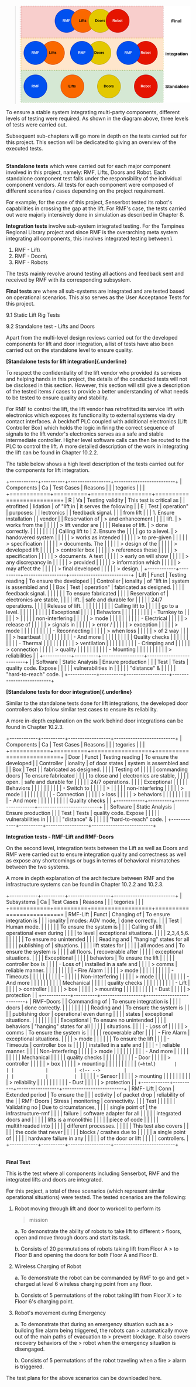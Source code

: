>![](../images/image1.png)

To ensure a stable system integrating multi-party components, different
levels of testing were required. As shown in the diagram above, three
levels of tests were carried out.

Subsequent sub-chapters will go more in depth on the tests carried out
for this project. This section will be dedicated to giving an overview
of the executed tests.

**\
Standalone tests** which were carried out for each major component
involved in this project, namely: RMF, Lifts, Doors and Robot. Each
standalone component test falls under the responsibility of the
individual component vendors. All tests for each component were composed
of different scenarios / cases depending on the project requirement.

For example, for the case of this project, Senserbot tested its robot's
capabilities in crossing the gap at the lift. For RMF's case, the tests
carried out were majorly intensively done in simulation as described in
Chapter 8.

**Integration tests** involve sub-system integrated testing. For the
Tampines Regional Library project and since RMF is the overarching meta
system integrating all components, this involves integrated testing
between:\
1. RMF - Lift\
2. RMF - Doors\
3. RMF - Robots

The tests mainly revolve around testing all actions and feedback sent
and received by RMF with its corresponding subsystem.

**Final tests** are where all sub-systems are integrated and are tested
based on operational scenarios. This also serves as the User Acceptance
Tests for this project.

9.1 Static Lift Rig Tests

9.2 Standalone test - Lifts and Doors

Apart from the multi-level design reviews carried out for the developed
components for lift and door integration, a list of tests have also been
carried out on the standalone level to ensure quality.

**[Standalone tests for lift integration]{.underline}**

To respect the confidentiality of the lift vendor who provided its
services and helping hands in this project, the details of the conducted
tests will not be disclosed in this section. However, this section will
still give a description of the tested items / cases to provide a better
understanding of what needs to be tested to ensure quality and
stability.

For RMF to control the lift, the lift vendor has retrofitted its service
lift with electronics which exposes its functionality to external
systems via dry contact interfaces. A beckhoff PLC coupled with
additional electronics (Lift Controller Box) which holds the logic in
firing the correct sequence of signals to the lift vendor's electronics
serves as a safe and stable intermediate controller. Higher level
software calls can then be routed to the PLC to control the lift. A more
detailed description of the work in integrating the lift can be found in
Chapter 10.2.2.

The table below shows a high level description of the tests carried out
for the components for lift integration.

+------------+----------+------------------+--------------------------+
| Components | Ca       | Test Cases       | Reasons                  |
|            | tegories |                  |                          |
+============+==========+==================+==========================+
| R          | Va       | Testing validity | This test is critical as |
| etrofitted | lidation | of "lift in      | it serves the following  |
| E          | Test     | operation"       | purposes:                |
| lectronics |          | feedback signal. |                          |
| from lift  |          |                  | 1.  Ensure installation  |
| vendor     |          | Reservation of   |     > and enhancement    |
|            |          | lift.            |     > works from the     |
|            |          |                  |     > lift vendor are    |
|            |          | Release of lift. |     > done correctly.    |
|            |          |                  |                          |
|            |          | Calling lift to  | 2.  Ensure the           |
|            |          | go to a level.   |     > handovered system  |
|            |          |                  |     > works as intended  |
|            |          |                  |     > to pre-given       |
|            |          |                  |     > specification      |
|            |          |                  |     > documents. The     |
|            |          |                  |     > design of the      |
|            |          |                  |     > developed lift     |
|            |          |                  |     > controller box     |
|            |          |                  |     > references these   |
|            |          |                  |     > specification      |
|            |          |                  |     > documents. A test  |
|            |          |                  |     > early on will show |
|            |          |                  |     > any discrepancy in |
|            |          |                  |     > provided           |
|            |          |                  |     > information which  |
|            |          |                  |     > may affect the     |
|            |          |                  |     > final developed    |
|            |          |                  |     > design.            |
+------------+----------+------------------+--------------------------+
| Lift       | Funct    | Testing reading  | To ensure the developed  |
| Controller | ionality | of "lift in      | system is assembled and  |
| Box        | Test     | operation"       | fabricated as designed.  |
|            |          | feedback signal. |                          |
|            |          |                  | To ensure fabricated     |
|            |          | Reservation of   | electronics are stable,  |
|            |          | lift.            | safe and durable for     |
|            |          |                  | 24/7 operations.         |
|            |          | Release of lift. |                          |
|            |          |                  |                          |
|            |          | Calling lift to  |                          |
|            |          | go to a level.   |                          |
|            |          |                  |                          |
|            |          | Exceptional      |                          |
|            |          | Behaviors        |                          |
|            |          |                  |                          |
|            |          | -   Turnkey to   |                          |
|            |          |     >            |                          |
|            |          |  non-interfering |                          |
|            |          |     > mode       |                          |
|            |          |                  |                          |
|            |          | -   Electrical   |                          |
|            |          |     > release of |                          |
|            |          |     > signals in |                          |
|            |          |     > error /    |                          |
|            |          |     > exception  |                          |
|            |          |     > mode       |                          |
|            |          |                  |                          |
|            |          | -   Reconnecting |                          |
|            |          |     > when loss  |                          |
|            |          |     > of 2 way   |                          |
|            |          |     > heartbeat  |                          |
|            |          |                  |                          |
|            |          | -   And more     |                          |
|            |          |                  |                          |
|            |          | Quality checks   |                          |
|            |          |                  |                          |
|            |          | -   Thermal      |                          |
|            |          |                  |                          |
|            |          |    > ventilation |                          |
|            |          |                  |                          |
|            |          | -   Crimping and |                          |
|            |          |     > connection |                          |
|            |          |     > quality    |                          |
|            |          |                  |                          |
|            |          | -   Mounting     |                          |
|            |          |                  |                          |
|            |          |  > reliabilities |                          |
+------------+----------+------------------+--------------------------+
|            | Software | Static Analysis  | Ensure production        |
|            | Test     | Tests            | quality code. Expose     |
|            |          |                  | vulnerabilities in       |
|            |          |                  | "distance" &             |
|            |          |                  | "hard-to-reach" code.    |
+------------+----------+------------------+--------------------------+

**[Standalone tests for door integration]{.underline}**

Similar to the standalone tests done for lift integrations, the
developed door controllers also follow similar test cases to ensure its
reliability.

A more in-depth explanation on the work behind door integrations can be
found in Chapter 10.2.3.

+------------+----------+------------------+--------------------------+
| Components | Ca       | Test Cases       | Reasons                  |
|            | tegories |                  |                          |
+============+==========+==================+==========================+
| Door       | Funct    | Testing reading  | To ensure the developed  |
| Controller | ionality | of door states   | system is assembled and  |
| Box        | Test     |                  | fabricated as designed.  |
|            |          | Testing of       |                          |
|            |          | commanding doors | To ensure fabricated     |
|            |          | to close and     | electronics are stable,  |
|            |          | open.            | safe and durable for     |
|            |          |                  | 24/7 operations.         |
|            |          | Exceptional      |                          |
|            |          | Behaviors        |                          |
|            |          |                  |                          |
|            |          | -   Switch to    |                          |
|            |          |     >            |                          |
|            |          |  non-interfering |                          |
|            |          |     > mode       |                          |
|            |          |                  |                          |
|            |          | -   Connection   |                          |
|            |          |     > loss       |                          |
|            |          |     > behaviors  |                          |
|            |          |                  |                          |
|            |          | -   And more     |                          |
|            |          |                  |                          |
|            |          | Quality checks   |                          |
+------------+----------+------------------+--------------------------+
|            | Software | Static Analysis  | Ensure production        |
|            | Test     | Tests            | quality code. Expose     |
|            |          |                  | vulnerabilities in       |
|            |          |                  | "distance" &             |
|            |          |                  | "hard-to-reach" code.    |
+------------+----------+------------------+--------------------------+

**Integration tests - RMF-Lift and RMF-Doors**

On the second level, integration tests between the Lift as well as Doors
and RMF were carried out to ensure integration quality and correctness
as well as expose any shortcomings or bugs in terms of behavioral
mismatches between the two systems.

A more in depth explanation of the architecture between RMF and the
infrastructure systems can be found in Chapter 10.2.2 and 10.2.3.

+------------+----------+------------------+--------------------------+
| Subsystems | Ca       | Test Cases       | Reasons                  |
|            | tegories |                  |                          |
+============+==========+==================+==========================+
| RMF-Lift   | Funct    | Changing of      | To ensure integration is |
|            | ionality | modes: AGV mode, | done correctly.          |
|            | Test     | Human mode.      |                          |
|            |          |                  | To ensure the system is  |
|            |          | Calling of lift  | operational even during  |
|            |          | to level         | exceptional situations.  |
|            |          | 2,3,4,5,6.       |                          |
|            |          |                  | To ensure no unintended  |
|            |          | Reading and      | "hanging" states for all |
|            |          | publishing of    | situations.              |
|            |          | lift states for  |                          |
|            |          | all modes and    | To ensure the system is  |
|            |          | all floors.      | recoverable after        |
|            |          |                  | exceptional situations.  |
|            |          | Exceptional      |                          |
|            |          | behaviors        | To ensure the lift       |
|            |          |                  | controller box is        |
|            |          | -   Loss of      | installed in a safe and  |
|            |          |     > comms      | reliable manner.         |
|            |          |                  |                          |
|            |          | -   Fire Alarm   |                          |
|            |          |     > mode       |                          |
|            |          |                  |                          |
|            |          | -   Timeouts     |                          |
|            |          |                  |                          |
|            |          | -                |                          |
|            |          |  Non-interfering |                          |
|            |          |     > mode       |                          |
|            |          |                  |                          |
|            |          | -   And more     |                          |
|            |          |                  |                          |
|            |          | Mechanical       |                          |
|            |          | quality checks   |                          |
|            |          |                  |                          |
|            |          | -   Lift         |                          |
|            |          |     > controller |                          |
|            |          |     > box        |                          |
|            |          |     > mounting   |                          |
|            |          |                  |                          |
|            |          | -   Dust         |                          |
|            |          |     > protection |                          |
+------------+----------+------------------+--------------------------+
| RMF-Doors  |          | Commanding of    | To ensure integration is |
|            |          | doors            | done correctly.          |
|            |          |                  |                          |
|            |          | Reading and      | To ensure the system is  |
|            |          | publishing door  | operational even during  |
|            |          | states           | exceptional situations.  |
|            |          |                  |                          |
|            |          | Exceptional      | To ensure no unintended  |
|            |          | behaviors        | "hanging" states for all |
|            |          |                  | situations.              |
|            |          | -   Loss of      |                          |
|            |          |     > comms      | To ensure the system is  |
|            |          |                  | recoverable after        |
|            |          | -   Fire Alarm   | exceptional situations.  |
|            |          |     > mode       |                          |
|            |          |                  | To ensure the lift       |
|            |          | -   Timeouts     | controller box is        |
|            |          |                  | installed in a safe and  |
|            |          | -                | reliable manner.         |
|            |          |  Non-interfering |                          |
|            |          |     > mode       |                          |
|            |          |                  |                          |
|            |          | -   And more     |                          |
|            |          |                  |                          |
|            |          | Mechanical       |                          |
|            |          | quality checks   |                          |
|            |          |                  |                          |
|            |          | -   Door         |                          |
|            |          |     > controller |                          |
|            |          |     > box        |                          |
|            |          |     > mounting   |                          |
|            |          |                  |                          |
|            |          | ```{=html}       |                          |
|            |          | <!-- -->         |                          |
|            |          | ```              |                          |
|            |          | -   Sensor       |                          |
|            |          |     > mounting   |                          |
|            |          |                  |                          |
|            |          |    > reliability |                          |
|            |          |                  |                          |
|            |          | -   Dust         |                          |
|            |          |     > protection |                          |
+------------+----------+------------------+--------------------------+
| RMF- Lift  | Conn     | Extended period  | To ensure the            |
|            | ectivity | of packet drop   | reliability of the       |
| RMF-Doors  | Stress   | monitoring       | connectivity.            |
|            | Test     |                  |                          |
|            |          | Validating no    | Due to circumstances,    |
|            |          | single point of  | the infrastructure-rmf   |
|            |          | failure          | software adapter for all |
|            |          |                  | integrated doors and     |
|            |          |                  | lifts is a monolithic    |
|            |          |                  | piece of code            |
|            |          |                  | multithreaded into       |
|            |          |                  | different processes.     |
|            |          |                  | This test also covers    |
|            |          |                  | the code that never      |
|            |          |                  | blocks / crashes due to  |
|            |          |                  | a single point of        |
|            |          |                  | hardware failure in any  |
|            |          |                  | of the door or lift      |
|            |          |                  | controllers.             |
+------------+----------+------------------+--------------------------+

**\
Final Test**

This is the test where all components including Senserbot, RMF and the
integrated lifts and doors are integrated.

For this project, a total of three scenarios (which represent similar
operational situations) were tested. The tested scenarios are the
following:

1.  Robot moving through lift and door to workcell to perform its
    > mission

    a.  To demonstrate the ability of robots to take lift to different
        > floors, open and move through doors and start its task.

    b.  Consists of 20 permutations of robots taking lift from Floor A
        > to Floor B and opening the doors for both Floor A and Floor B.

2.  Wireless Charging of Robot

    a.  To demonstrate the robot can be commanded by RMF to go and get
        > charged at level 6 wireless charging point from any floor.

    b.  Consists of 5 permutations of the robot taking lift from Floor X
        > to Floor 6's charging point.

3.  Robot's movement during Emergency

    a.  To demonstrate that during an emergency situation such as a
        > building fire alarm being triggered, the robots can
        > automatically move out of the main paths of evacuation to
        > prevent blockage. It also covers recovery behaviors of the
        > robot when the emergency situation is disengaged.

    b.  Consists of 5 permutations of the robot traveling when a fire
        > alarm is triggered.

The test plans for the above scenarios can be downloaded here.